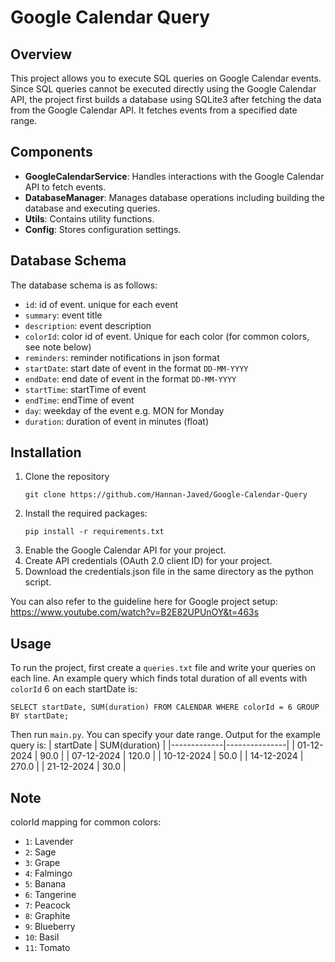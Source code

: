 # Google Calendar Query

## Overview
This project allows you to execute SQL queries on Google Calendar events. Since SQL queries cannot be executed directly using the Google Calendar API, the project first builds a database using SQLite3 after fetching the data from the Google Calendar API. It fetches events from a specified date range.

## Components
- **GoogleCalendarService**: Handles interactions with the Google Calendar API to fetch events.
- **DatabaseManager**: Manages database operations including building the database and executing queries.
- **Utils**: Contains utility functions.
- **Config**: Stores configuration settings.

## Database Schema
The database schema is as follows:
- `id`: id of event. unique for each event
- `summary`: event title
- `description`: event description
- `colorId`: color id of event. Unique for each color (for common colors, see note below)
- `reminders`: reminder notifications in json format
- `startDate`: start date of event in the format `DD-MM-YYYY`
- `endDate`: end date of event in the format `DD-MM-YYYY`
- `startTime`: startTime of event
- `endTime`: endTime of event
- `day`: weekday of the event e.g. MON for Monday
- `duration`: duration of event in minutes (float)

## Installation
1. Clone the repository
    ```
    git clone https://github.com/Hannan-Javed/Google-Calendar-Query
    ```
2. Install the required packages:
    ```
    pip install -r requirements.txt
    ```
3. Enable the Google Calendar API for your project.
4. Create API credentials (OAuth 2.0 client ID) for your project.
5. Download the credentials.json file in the same directory as the python script.

You can also refer to the guideline here for Google project setup:<br>
https://www.youtube.com/watch?v=B2E82UPUnOY&t=463s

## Usage
To run the project, first create a `queries.txt` file and write your queries on each line. An example query which finds total duration of all events with `colorId` 6 on each startDate is:

```SELECT startDate, SUM(duration) FROM CALENDAR WHERE colorId = 6 GROUP BY startDate;```

Then run `main.py`. You can specify your date range.
Output for the example query is:
| startDate   | SUM(duration) |
|-------------|---------------|
| 01-12-2024  | 90.0          |
| 07-12-2024  | 120.0         |
| 10-12-2024  | 50.0          |
| 14-12-2024  | 270.0         |
| 21-12-2024  | 30.0          |
## Note
colorId mapping for common colors:
- `1`: Lavender
- `2`: Sage
- `3`: Grape
- `4`: Falmingo
- `5`: Banana
- `6`: Tangerine
- `7`: Peacock
- `8`: Graphite
- `9`: Blueberry
- `10`: Basil
- `11`: Tomato